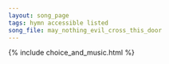 ```yaml
---
layout: song_page
tags: hymn accessible listed
song_file: may_nothing_evil_cross_this_door
---
```


{% include choice_and_music.html %}
